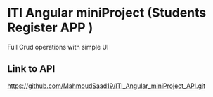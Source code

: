 
# ITI Angular miniProject (Students Register APP ) 
Full Crud operations with simple UI

## Link to API

https://github.com/MahmoudSaad19/ITI_Angular_miniProject_API.git
